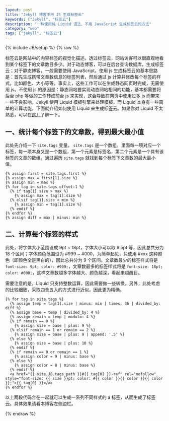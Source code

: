 ```yaml
---
layout: post
title: "Jekyll 博客不用 JS 生成标签云"
keywords: ["Jekyll", "标签云"]
description: "一种使用纯 Liquid 语法、不用 JavaScript 生成标签云的方法"
category: "web"
tags: ["jekyll", "标签云"]
---
```

{% include JB/setup %}
{% raw %}

标签云是网站中的内容标签的视觉化描述。透过标签云，网站访客可以很直观地看到某个标签下的文章数目多少。对于动态博客，可以在后台查询数据库，生成标签云；对于静态博客，一般需要使用 JavaScript。使用 js 生成标签云的基本思路是：首先生成携带文章数信息的标签列表，然后通过 js 计算并修改每个标签的样式，比如颜色、大小等等。事实上，这些工作可以在生成静态网页时完成，无需使用 js。不使用 js 的原因是：静态网站要实现动态网站相同的功能，基本都需要将后台 php 等做的工作转成前台 js 来实现，这会导致在网页中使用过多 js 而带来一些不良影响。Jekyll 使用 Liquid 模板引擎来处理模板，而 Liquid 本身有一些简单的计算功能，下面就介绍如何使用 Liquid 来生成标签云。如果你对 Liquid 不太熟悉，可以在[这儿](https://github.com/Shopify/liquid/wiki/Liquid-for-Designers)了解一下。

## 一、统计每个标签下的文章数，得到最大最小值

此处先介绍一下 `site.tags` 变量。 `site.tags` 是一个数组，里面每一项对应一个标签，每一项本身又是一个数组，第一个元素是标签名，第二个元素是一个具有该标签的文章的数组。通过遍历 `site.tags` 就找到每个标签下文章数的最大最小值。

```
{% assign first = site.tags.first %}
{% assign max = first[1].size %}
{% assign min = max %}
{% for tag in site.tags offset:1 %}
  {% if tag[1].size > max %}
    {% assign max = tag[1].size %}
  {% elsif tag[1].size < min %}
    {% assign min = tag[1].size %}
  {% endif %}
{% endfor %}
{% assign diff = max | minus: min %}
```

## 二、计算每个标签的样式

此处，将字体大小范围设成 9pt ~ 18pt，字体大小可以取 9.5pt 等，因此总共分为 18 个区间；字体颜色范围设为 #999 ~ #000，为简单起见，只使用 #xxx 这种颜色（即颜色全是黑白的），因此总共分为 9 个区间。文章数最少的标签样式将是 `font-size: 9pt; color: #999;`，文章数最多的标签样式将是 `font-size: 18pt; color: #000;`，这样文章数越多字体越大、颜色越深，看起来越醒目。

需要注意的是，Liquid 只支持整数运算，因此需要做一些转换。另外，此处考虑的比较细致，采取四舍五入的方式进行近似，因此更为精确。

```
{% for tag in site.tags %}
  {% assign temp = tag[1].size | minus: min | times: 36 | divided_by: diff %}
  {% assign base = temp | divided_by: 4 %}
  {% assign remain = temp | modulo: 4 %}
  {% if remain == 0 %}
    {% assign size = base | plus: 9 %}
  {% elsif remain == 1 or remain == 2 %}
    {% assign size = base | plus: 9 | append: '.5' %}
  {% else %}
    {% assign size = base | plus: 10 %}
  {% endif %}
  {% if remain == 0 or remain == 1 %}
    {% assign color = 9 | minus: base %}
  {% else %}
    {% assign color = 8 | minus: base %}
  {% endif %}
  <a href="{{ site.JB.tags_path }}#{{ tag[0] }}-ref" rel="nofollow" style="font-size: {{ size }}pt; color: #{{ color }}{{ color }}{{ color }};">{{ tag[0] }}</a>
{% endfor %}
```

以上两段代码合在一起就可以生成一系列不同样式的 a 标签，从而生成了标签云。具体效果请看本博客左侧边栏。

{% endraw %}
